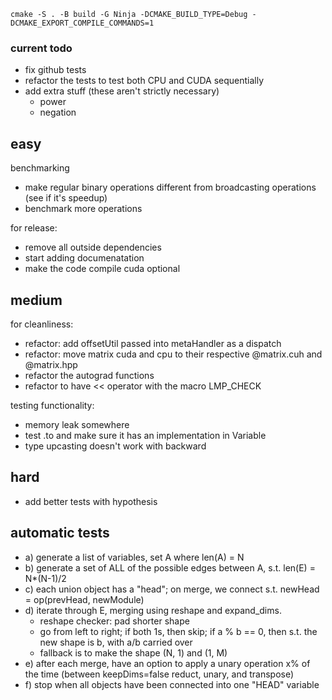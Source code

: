 `cmake -S . -B build -G Ninja -DCMAKE_BUILD_TYPE=Debug -DCMAKE_EXPORT_COMPILE_COMMANDS=1`

### current todo

<!-- - benchmark the backward functions -->
<!-- - make the context be saved from forward execution -->
<!-- - refactor the binary broadcasting backward bit -->

<!-- - TODO: isn't context just grad.data()??????? -->
<!-- - add CPU implementations with OMP -->

- fix github tests
- refactor the tests to test both CPU and CUDA sequentially
- add extra stuff (these aren't strictly necessary)
  - power
  - negation

## easy

benchmarking

- make regular binary operations different from broadcasting operations (see if it's speedup)
- benchmark more operations

for release:

- remove all outside dependencies
- start adding documenatation
- make the code compile cuda optional

## medium

for cleanliness:

- refactor: add offsetUtil passed into metaHandler as a dispatch
- refactor: move matrix cuda and cpu to their respective @matrix.cuh and @matrix.hpp
- refactor the autograd functions
- refactor to have << operator with the macro LMP_CHECK

testing functionality:

- memory leak somewhere
- test .to and make sure it has an implementation in Variable
- type upcasting doesn't work with backward

## hard

- add better tests with hypothesis

## automatic tests

- a) generate a list of variables, set A where len(A) = N
- b) generate a set of ALL of the possible edges between A, s.t. len(E) = N\*(N-1)/2
- c) each union object has a "head"; on merge, we connect s.t. newHead = op(prevHead, newModule)
- d) iterate through E, merging using reshape and expand_dims.
  - reshape checker: pad shorter shape
  - go from left to right; if both 1s, then skip; if a % b == 0, then s.t. the new shape is b, with a/b carried over
  - fallback is to make the shape (N, 1) and (1, M)
- e) after each merge, have an option to apply a unary operation x% of the time (between keepDims=false reduct, unary, and transpose)
- f) stop when all objects have been connected into one "HEAD" variable
